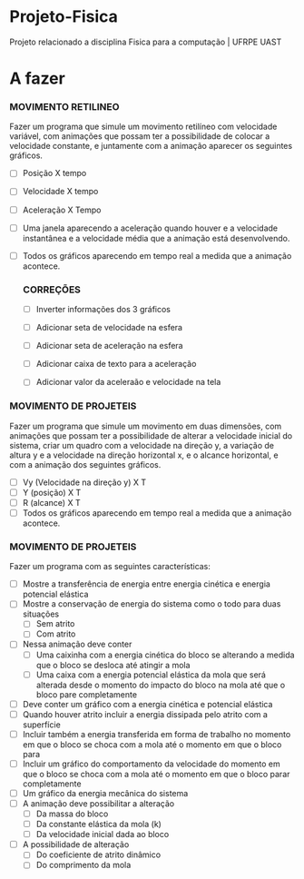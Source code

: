 # Projeto-Fisica
Projeto relacionado a disciplina Fisica para a computação | UFRPE UAST
# A fazer  
### MOVIMENTO RETILINEO ###  
Fazer um programa que simule um movimento retilíneo com velocidade variável, com animações que possam ter a possibilidade de colocar a velocidade constante, e juntamente com a animação aparecer os seguintes gráficos.  
- [ ] Posição X tempo  
- [ ] Velocidade X tempo  
- [ ] Aceleração X Tempo  
- [ ] Uma janela aparecendo a aceleração quando houver e a velocidade instantânea e a velocidade média que a animação está desenvolvendo.  
- [ ] Todos os gráficos aparecendo em tempo real a medida que a animação acontece.  
  
    ### CORREÇÕES ### 
  - [ ] Inverter informações dos 3 gráficos
  - [ ] Adicionar seta de velocidade na esfera
  - [ ] Adicionar seta de aceleração na esfera
  - [ ] Adicionar caixa de texto para a aceleração
  - [ ] Adicionar valor da aceleraão e velocidade na tela
  
  
### MOVIMENTO DE PROJETEIS ###  
Fazer um programa que simule um movimento em duas dimensões, com animações que possam ter a possibilidade de alterar a velocidade inicial do sistema, criar um quadro com a velocidade na direção y, a variação de altura y e a velocidade na direção horizontal x, e o alcance horizontal, e com a animação dos seguintes gráficos.  
- [ ] Vy (Velocidade na direção y) X T  
- [ ] Y (posição) X T  
- [ ] R (alcance) X T  
- [ ] Todos os gráficos aparecendo em tempo real a medida que a animação acontece.  
    
### MOVIMENTO DE PROJETEIS ##  
Fazer um programa com as seguintes características:
- [ ] Mostre a transferência de energia entre energia cinética e energia potencial elástica  
- [ ] Mostre a conservação de energia do sistema como o todo para duas situações 
  - [ ] Sem atrito 
  - [ ] Com atrito
- [ ] Nessa animação deve conter 
  - [ ] Uma caixinha com a energia cinética do bloco se alterando a medida que o bloco se desloca até atingir a mola
  - [ ] Uma caixa com a energia potencial elástica da mola que será alterada desde o momento do impacto do bloco na mola até que o bloco pare completamente
- [ ] Deve conter um gráfico com a energia cinética e potencial elástica 
- [ ] Quando houver atrito incluir a energia dissipada pelo atrito com a superfície
- [ ] Incluir também a energia transferida em forma de trabalho no momento em que o bloco se choca com a mola até o momento em que o bloco para
- [ ] Incluir um gráfico do comportamento da velocidade do momento em que o bloco se choca com a mola até o momento em que o bloco parar completamente
- [ ] Um gráfico da energia mecânica do sistema 
- [ ] A animação deve possibilitar a alteração
  - [ ] Da massa do bloco
  - [ ] Da constante elástica da mola (k)
  - [ ] Da velocidade inicial dada ao bloco  
- [ ] A possibilidade de alteração  
  - [ ] Do coeficiente de atrito dinâmico
  - [ ] Do comprimento da mola
